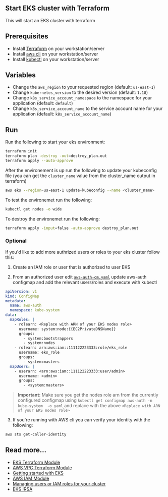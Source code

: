 ## Start EKS cluster with Terraform
This will start an EKS cluster with terraform

## Prerequisites
- Install [Terraform](https://learn.hashicorp.com/tutorials/terraform/install-cli) on your workstation/server
- Install [aws cli](https://docs.aws.amazon.com/cli/latest/userguide/install-cliv2.html) on your workstation/server
- Install [kubectl](https://kubernetes.io/docs/tasks/tools/install-kubectl/) on your workstation/server


## Variables
- Change the `aws_region` to your requested region (default: `us-east-1`)
- Change `kubernetes_version` to the desired version (default: `1.18`)
- Change `k8s_service_account_namespace` to the namespace for your application (default: `default`)
- Change `k8s_service_account_name` to the service account name for your application (default: `k8s_service_account_name`)

## Run
Run the following to start your eks environment:
```bash
terraform init
terraform plan -destroy -out=destroy_plan.out
terraform apply --auto-approve
```

After the environement is up run the following to update your kubeconfig file (you can get the `cluster_name` value from the cluster_name output in terraform)
```bash
aws eks --region=us-east-1 update-kubeconfig --name <cluster_name>
```

To test the environemet run the following:
``` bash
kubectl get nodes -o wide
```

To destroy the environemet run the following:
``` bash
terraform apply -input=false -auto-approve destroy_plan.out
```

### Optional
If you'd like to add more authrized users or roles to your eks cluster follow this:
1. Create an IAM role or user that is authorized to user EKS

2. From an authorized user edit [`aws-auth-cm.yaml`](aws-auth-cm.yaml) update aws-auth configmap and add the relevant users/roles and execute with kubectl
```yaml
apiVersion: v1
kind: ConfigMap
metadata:
  name: aws-auth
  namespace: kube-system
data:
  mapRoles: |
    - rolearn: <Replace with ARN of your EKS nodes role>
      username: system:node:{{EC2PrivateDNSName}}
      groups:
        - system:bootstrappers
        - system:nodes
    - rolearn: arn:aws:iam::111122223333:role/eks_role 
      username: eks_role
      groups: 
        - system:masters
  mapUsers: |
    - userarn: <arn:aws:iam::111122223333:user/admin>
      username: <admin>
      groups:
        - <system:masters>
```
> **Important:** Make sure you get the nodes role arn from the currently configured configmap using `kubectl get configmap aws-auth -n kube-system  -o yaml` and replace with the above `<Replace with ARN of your EKS nodes role>`

3. If you're running with AWS cli you can verify your identity with the following:
```bash
aws sts get-caller-identity
``` 

## Read more...
- [EKS Terraform Module](https://registry.terraform.io/modules/terraform-aws-modules/eks/aws/latest)
- [AWS VPC Terraform Module](https://registry.terraform.io/modules/terraform-aws-modules/vpc/aws/latest)
- [Getting started with EKS](https://docs.aws.amazon.com/eks/latest/userguide/getting-started.html)
- [AWS IAM Module](https://registry.terraform.io/modules/terraform-aws-modules/iam/aws/latest)
- [Managing users or IAM roles for your cluster](https://docs.aws.amazon.com/eks/latest/userguide/add-user-role.html)
- [EKS IRSA](https://docs.aws.amazon.com/eks/latest/userguide/iam-roles-for-service-accounts.html)